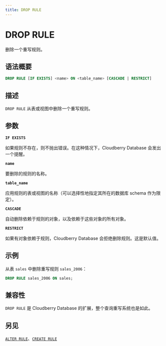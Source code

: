 ```yaml
---
title: DROP RULE
---
```


# DROP RULE

删除一个重写规则。

## 语法概要

```sql
DROP RULE [IF EXISTS] <name> ON <table_name> [CASCADE | RESTRICT]
```

## 描述

`DROP RULE` 从表或视图中删除一个重写规则。

## 参数

**`IF EXISTS`**

如果规则不存在，则不抛出错误。在这种情况下，Cloudberry Database 会发出一个提醒。

**`name`**

要删除的规则的名称。

**`table_name`**

应用规则的表或视图的名称（可以选择性地指定其所在的数据库 schema 作为限定）。

**`CASCADE`**

自动删除依赖于规则的对象，以及依赖于这些对象的所有对象。

**`RESTRICT`**

如果有对象依赖于规则，Cloudberry Database 会拒绝删除规则。这是默认值。

## 示例

从表 `sales` 中删除重写规则 `sales_2006`：

```sql
DROP RULE sales_2006 ON sales;
```

## 兼容性

`DROP RULE` 是 Cloudberry Database 的扩展，整个查询重写系统也是如此。

## 另见

[`ALTER RULE`](/i18n/zh/docusaurus-plugin-content-docs/current/sql-stmts/alter-rule.md)、[`CREATE RULE`](https://github.com/cloudberrydb/cloudberrydb-site/blob/cbdb-doc-validation/docs/sql-stmts/create-rule.md)
